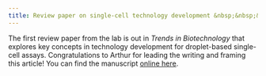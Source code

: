 ```yaml
---
title: Review paper on single-cell technology development &nbsp;&nbsp;&nbsp;
---
```


The first review paper from the lab is out in _Trends in Biotechnology_ that
explores key concepts in technology development for droplet-based 
single-cell assays. 
Congratulations to Arthur for leading the writing and framing this article! You
can find the manuscript [online here](https://doi.org/10.1016/j.tibtech.2024.07.006).